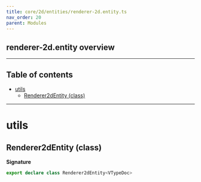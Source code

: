 ```yaml
---
title: core/2d/entities/renderer-2d.entity.ts
nav_order: 20
parent: Modules
---
```


## renderer-2d.entity overview

---

<h2 class="text-delta">Table of contents</h2>

- [utils](#utils)
  - [Renderer2dEntity (class)](#renderer2dentity-class)

---

# utils

## Renderer2dEntity (class)

**Signature**

```ts
export declare class Renderer2dEntity<VTypeDoc>
```

